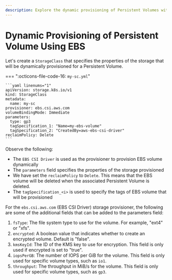 ```yaml
---
description: Explore the dynamic provisioning of Persistent Volumes with EBS in Kubernetes. Learn how to automatically configure and manage storage resources with our comprehensive guide. Start leveraging the power of dynamic provisioning using EBS!
---
```


# Dynamic Provisioning of Persistent Volume Using EBS

Let's create a `StorageClass` that specifies the properties of the storage that will be dynamically provisioned for a Persistent Volume.

=== ":octicons-file-code-16: `my-sc.yml`"

    ```yaml linenums="1"
    apiVersion: storage.k8s.io/v1
    kind: StorageClass
    metadata:
      name: my-sc
    provisioner: ebs.csi.aws.com
    volumeBindingMode: Immediate
    parameters:
      type: gp3
      tagSpecification_1: "Name=my-ebs-volume"
      tagSpecification_2: "CreatedBy=aws-ebs-csi-driver"
    reclaimPolicy: Delete
    ```

Observe the following:

- The `EBS CSI Driver` is used as the provisioner to provision EBS volume dynamically
- The `parameters` field specifies the properties of the storage provisioned
- We have set the `reclaimPolicy` to `Delete`. This means that the EBS volume will be deleted when the associated Persistent Volume is deleted.
- The `tagSpecification_<i>` is used to specify the tags of EBS volume that will be provisioned

For the `ebs.csi.aws.com` (EBS CSI Driver) storage provisioner, the following are some of the additional fields that can be added to the parameters field:

1. `fsType`: The file system type to use for the volume. For example, "ext4" or "xfs".
2. `encrypted`: A boolean value that indicates whether to create an encrypted volume. Default is "false".
3. `kmsKeyId`: The ID of the KMS key to use for encryption. This field is only used if encrypted is set to "true".
4. `iopsPerGB`: The number of IOPS per GiB for the volume. This field is only used for specific volume types, such as `io1`.
5. `throughput`: The throughput in MiB/s for the volume. This field is only used for specific volume types, such as `gp3`.


